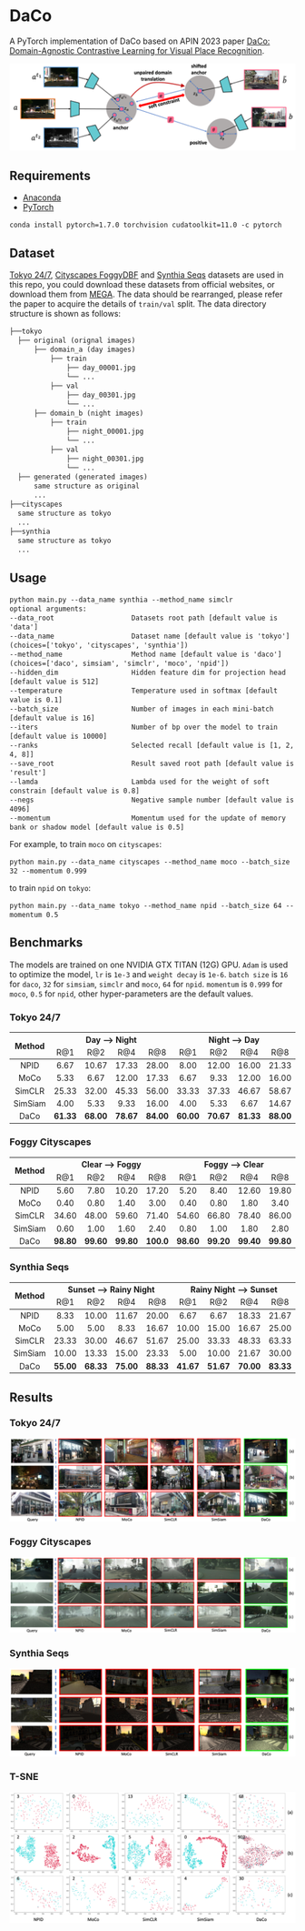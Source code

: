 # DaCo

A PyTorch implementation of DaCo based on APIN 2023
paper [DaCo: Domain-Agnostic Contrastive Learning for Visual Place Recognition]().

![Network Architecture](result/structure.png)

## Requirements

- [Anaconda](https://www.anaconda.com/download/)
- [PyTorch](https://pytorch.org)

```
conda install pytorch=1.7.0 torchvision cudatoolkit=11.0 -c pytorch
```

## Dataset

[Tokyo 24/7](http://www.ok.ctrl.titech.ac.jp/~torii/project/247/),
[Cityscapes FoggyDBF](https://www.cityscapes-dataset.com) and [Synthia Seqs](https://synthia-dataset.net/downloads/)
datasets are used in this repo, you could download these datasets from official websites, or download them from
[MEGA](https://mega.nz/folder/kx53iYoL#u_Zc6ogPokaTRVM6qYn3ZA). The data should be rearranged, please refer the paper to
acquire the details of `train/val` split. The data directory structure is shown as follows:

 ```
├──tokyo
   ├── original (orignal images)
       ├── domain_a (day images)
           ├── train
               ├── day_00001.jpg
               └── ...
           ├── val
               ├── day_00301.jpg
               └── ...
       ├── domain_b (night images)
           ├── train
               ├── night_00001.jpg
               └── ...
           ├── val
               ├── night_00301.jpg
               └── ...
   ├── generated (generated images)
       same structure as original
       ...
├──cityscapes
   same structure as tokyo
   ...
├──synthia
   same structure as tokyo 
   ... 
```

## Usage

```
python main.py --data_name synthia --method_name simclr
optional arguments:
--data_root                   Datasets root path [default value is 'data']
--data_name                   Dataset name [default value is 'tokyo'](choices=['tokyo', 'cityscapes', 'synthia'])
--method_name                 Method name [default value is 'daco'](choices=['daco', simsiam', 'simclr', 'moco', 'npid'])
--hidden_dim                  Hidden feature dim for projection head [default value is 512]
--temperature                 Temperature used in softmax [default value is 0.1]
--batch_size                  Number of images in each mini-batch [default value is 16]
--iters                       Number of bp over the model to train [default value is 10000]
--ranks                       Selected recall [default value is [1, 2, 4, 8]]
--save_root                   Result saved root path [default value is 'result']
--lamda                       Lambda used for the weight of soft constrain [default value is 0.8]
--negs                        Negative sample number [default value is 4096]
--momentum                    Momentum used for the update of memory bank or shadow model [default value is 0.5]
```

For example, to train `moco` on `cityscapes`:

```
python main.py --data_name cityscapes --method_name moco --batch_size 32 --momentum 0.999
```

to train `npid` on `tokyo`:

```
python main.py --data_name tokyo --method_name npid --batch_size 64 --momentum 0.5
```

## Benchmarks

The models are trained on one NVIDIA GTX TITAN (12G) GPU. `Adam` is used to optimize the model, `lr` is `1e-3`
and `weight decay` is `1e-6`. `batch size` is `16` for `daco`, `32` for `simsiam`, `simclr` and `moco`, `64` for `npid`.
`momentum` is `0.999` for `moco`, `0.5` for `npid`, other hyper-parameters are the default values.

### Tokyo 24/7
<table>
<thead>
  <tr>
    <th rowspan="2">Method</th>
    <th colspan="4">Day --&gt; Night</th>
    <th colspan="4">Night --&gt; Day</th>
    <th colspan="4">Day &lt;--&gt; Night</th>
    <th rowspan="2">Download</th>
  </tr>
  <tr>
    <td align="center">R@1</td>
    <td align="center">R@2</td>
    <td align="center">R@4</td>
    <td align="center">R@8</td>
    <td align="center">R@1</td>
    <td align="center">R@2</td>
    <td align="center">R@4</td>
    <td align="center">R@8</td>
    <td align="center">R@1</td>
    <td align="center">R@2</td>
    <td align="center">R@4</td>
    <td align="center">R@8</td>
  </tr>
</thead>
<tbody>
  <tr>
    <td align="center">NPID</td>
    <td align="center">6.67</td>
    <td align="center">10.67</td>
    <td align="center">17.33</td>
    <td align="center">28.00</td>
    <td align="center">8.00</td>
    <td align="center">12.00</td>
    <td align="center">16.00</td>
    <td align="center">21.33</td>
    <td align="center">2.00</td>
    <td align="center">4.00</td>
    <td align="center">5.33</td>
    <td align="center">10.67</td>
    <td align="center"><a href="https://pan.baidu.com/s/1Y9shBKadeBhkifopHexioA">r2bg</a></td>
  </tr>
  <tr>
    <td align="center">MoCo</td>
    <td align="center">5.33</td>
    <td align="center">6.67</td>
    <td align="center">12.00</td>
    <td align="center">17.33</td>
    <td align="center">6.67</td>
    <td align="center">9.33</td>
    <td align="center">12.00</td>
    <td align="center">16.00</td>
    <td align="center">0.00</td>
    <td align="center">0.00</td>
    <td align="center">0.00</td>
    <td align="center">0.67</td>
    <td align="center"><a href="https://pan.baidu.com/s/1fiTNcm0HV29SExI6ASykPQ">f2jt</a></td>
  </tr>
  <tr>
    <td align="center">SimCLR</td>
    <td align="center">25.33</td>
    <td align="center">32.00</td>
    <td align="center">45.33</td>
    <td align="center">56.00</td>
    <td align="center">33.33</td>
    <td align="center">37.33</td>
    <td align="center">46.67</td>
    <td align="center">58.67</td>
    <td align="center">8.67</td>
    <td align="center">9.33</td>
    <td align="center">14.00</td>
    <td align="center">18.67</td>
    <td align="center"><a href="https://pan.baidu.com/s/1yZhkba1EU79LwqgizDzTUA">agdw</a></td>
  </tr>
  <tr>
    <td align="center">SimSiam</td>
    <td align="center">4.00</td>
    <td align="center">5.33</td>
    <td align="center">9.33</td>
    <td align="center">16.00</td>
    <td align="center">4.00</td>
    <td align="center">5.33</td>
    <td align="center">6.67</td>
    <td align="center">14.67</td>
    <td align="center">1.33</td>
    <td align="center">1.33</td>
    <td align="center">1.33</td>
    <td align="center">3.33</td>
    <td align="center"><a href="https://pan.baidu.com/s/1EG0Rm-gkqTviFcR8qBcHlQ">d2i4</a></td>
  </tr>
  <tr>
    <td align="center">DaCo</td>
    <td align="center"><b>61.33</b></td>
    <td align="center"><b>68.00</b></td>
    <td align="center"><b>78.67</b></td>
    <td align="center"><b>84.00</b></td>
    <td align="center"><b>60.00</b></td>
    <td align="center"><b>70.67</b></td>
    <td align="center"><b>81.33</b></td>
    <td align="center"><b>88.00</b></td>
    <td align="center"><b>45.33</b></td>
    <td align="center"><b>56.67</b></td>
    <td align="center"><b>64.00</b></td>
    <td align="center"><b>74.67</b></td>
    <td align="center"><a href="https://pan.baidu.com/s/139IHtS2_tOZcEK2Qgt-yQw">5dzs</a></td>
  </tr>
</tbody>
</table>

### Foggy Cityscapes

<table>
<thead>
  <tr>
    <th rowspan="2">Method</th>
    <th colspan="4">Clear --&gt; Foggy</th>
    <th colspan="4">Foggy --&gt; Clear</th>
    <th colspan="4">Clear &lt;--&gt; Foggy</th>
    <th rowspan="2">Download</th>
  </tr>
  <tr>
    <td align="center">R@1</td>
    <td align="center">R@2</td>
    <td align="center">R@4</td>
    <td align="center">R@8</td>
    <td align="center">R@1</td>
    <td align="center">R@2</td>
    <td align="center">R@4</td>
    <td align="center">R@8</td>
    <td align="center">R@1</td>
    <td align="center">R@2</td>
    <td align="center">R@4</td>
    <td align="center">R@8</td>
  </tr>
</thead>
<tbody>
  <tr>
    <td align="center">NPID</td>
    <td align="center">5.60</td>
    <td align="center">7.80</td>
    <td align="center">10.20</td>
    <td align="center">17.20</td>
    <td align="center">5.20</td>
    <td align="center">8.40</td>
    <td align="center">12.60</td>
    <td align="center">19.80</td>
    <td align="center">0.20</td>
    <td align="center">0.50</td>
    <td align="center">0.70</td>
    <td align="center">1.00</td>
    <td align="center"><a href="https://pan.baidu.com/s/1oUbOqWIJaJbtUDqcqmklgw">bbiv</a></td>
  </tr>
  <tr>
    <td align="center">MoCo</td>
    <td align="center">0.40</td>
    <td align="center">0.80</td>
    <td align="center">1.40</td>
    <td align="center">3.00</td>
    <td align="center">0.40</td>
    <td align="center">0.80</td>
    <td align="center">1.80</td>
    <td align="center">3.40</td>
    <td align="center">0.20</td>
    <td align="center">0.20</td>
    <td align="center">0.20</td>
    <td align="center">0.20</td>
    <td align="center"><a href="https://pan.baidu.com/s/1iR0_2kL9wq44mKM_-sfr_w">ma2a</a></td>
  </tr>
  <tr>
    <td align="center">SimCLR</td>
    <td align="center">34.60</td>
    <td align="center">48.00</td>
    <td align="center">59.60</td>
    <td align="center">71.40</td>
    <td align="center">54.60</td>
    <td align="center">66.80</td>
    <td align="center">78.40</td>
    <td align="center">86.00</td>
    <td align="center">0.50</td>
    <td align="center">1.00</td>
    <td align="center">1.70</td>
    <td align="center">2.90</td>
    <td align="center"><a href="https://pan.baidu.com/s/1ogY5eC1eb3IHemOsVO-ieg">hdhn</a></td>
  </tr>
  <tr>
    <td align="center">SimSiam</td>
    <td align="center">0.60</td>
    <td align="center">1.00</td>
    <td align="center">1.60</td>
    <td align="center">2.40</td>
    <td align="center">0.80</td>
    <td align="center">1.00</td>
    <td align="center">1.80</td>
    <td align="center">2.80</td>
    <td align="center">0.00</td>
    <td align="center">0.00</td>
    <td align="center">0.00</td>
    <td align="center">0.00</td>
    <td align="center"><a href="https://pan.baidu.com/s/1OKTifWGiCf3eBzDp8iZcuQ">dau5</a></td>
  </tr>
  <tr>
    <td align="center">DaCo</td>
    <td align="center"><b>98.80</b></td>
    <td align="center"><b>99.60</b></td>
    <td align="center"><b>99.80</b></td>
    <td align="center"><b>100.0</b></td>
    <td align="center"><b>98.60</b></td>
    <td align="center"><b>99.20</b></td>
    <td align="center"><b>99.40</b></td>
    <td align="center"><b>99.80</b></td>
    <td align="center"><b>90.20</b></td>
    <td align="center"><b>96.00</b></td>
    <td align="center"><b>98.60</b></td>
    <td align="center"><b>99.20</b></td>
    <td align="center"><a href="https://pan.baidu.com/s/1ForxWPJ_k3Eq_EXgLtpHCA">azvx</a></td>
  </tr>
</tbody>
</table>

### Synthia Seqs

<table>
<thead>
  <tr>
    <th rowspan="2">Method</th>
    <th colspan="4">Sunset --&gt; Rainy Night</th>
    <th colspan="4">Rainy Night --&gt; Sunset</th>
    <th colspan="4">Sunset &lt;--&gt; Rainy Night</th>
    <th rowspan="2">Download</th>
  </tr>
  <tr>
    <td align="center">R@1</td>
    <td align="center">R@2</td>
    <td align="center">R@4</td>
    <td align="center">R@8</td>
    <td align="center">R@1</td>
    <td align="center">R@2</td>
    <td align="center">R@4</td>
    <td align="center">R@8</td>
    <td align="center">R@1</td>
    <td align="center">R@2</td>
    <td align="center">R@4</td>
    <td align="center">R@8</td>
  </tr>
</thead>
<tbody>
  <tr>
    <td align="center">NPID</td>
    <td align="center">8.33</td>
    <td align="center">10.00</td>
    <td align="center">11.67</td>
    <td align="center">20.00</td>
    <td align="center">6.67</td>
    <td align="center">6.67</td>
    <td align="center">18.33</td>
    <td align="center">21.67</td>
    <td align="center">5.00</td>
    <td align="center">5.00</td>
    <td align="center">10.00</td>
    <td align="center">11.67</td>
    <td align="center"><a href="https://pan.baidu.com/s/1zpzPy9UvB9K3k4l0j0zF5w">bgua</a></td>
  </tr>
  <tr>
    <td align="center">MoCo</td>
    <td align="center">5.00</td>
    <td align="center">5.00</td>
    <td align="center">8.33</td>
    <td align="center">16.67</td>
    <td align="center">10.00</td>
    <td align="center">15.00</td>
    <td align="center">16.67</td>
    <td align="center">25.00</td>
    <td align="center">1.67</td>
    <td align="center">1.67</td>
    <td align="center">1.67</td>
    <td align="center">3.33</td>
    <td align="center"><a href="https://pan.baidu.com/s/1GFo1RrNufn3WeLHLxrJafA">sw7f</a></td>
  </tr>
  <tr>
    <td align="center">SimCLR</td>
    <td align="center">23.33</td>
    <td align="center">30.00</td>
    <td align="center">46.67</td>
    <td align="center">51.67</td>
    <td align="center">25.00</td>
    <td align="center">33.33</td>
    <td align="center">48.33</td>
    <td align="center">63.33</td>
    <td align="center">6.67</td>
    <td align="center">10.83</td>
    <td align="center">16.67</td>
    <td align="center">20.83</td>
    <td align="center"><a href="https://pan.baidu.com/s/1l5D86pAkI9duvDH_AQOZVQ">afeg</a></td>
  </tr>
  <tr>
    <td align="center">SimSiam</td>
    <td align="center">10.00</td>
    <td align="center">13.33</td>
    <td align="center">15.00</td>
    <td align="center">23.33</td>
    <td align="center">5.00</td>
    <td align="center">10.00</td>
    <td align="center">21.67</td>
    <td align="center">30.00</td>
    <td align="center">3.33</td>
    <td align="center">5.00</td>
    <td align="center">6.67</td>
    <td align="center">8.33</td>
    <td align="center"><a href="https://pan.baidu.com/s/1ePQ51BRDNCykDQXMVlz6vw">bjnj</a></td>
  </tr>
  <tr>
    <td align="center">DaCo</td>
    <td align="center"><b>55.00</b></td>
    <td align="center"><b>68.33</b></td>
    <td align="center"><b>75.00</b></td>
    <td align="center"><b>88.33</b></td>
    <td align="center"><b>41.67</b></td>
    <td align="center"><b>51.67</b></td>
    <td align="center"><b>70.00</b></td>
    <td align="center"><b>83.33</b></td>
    <td align="center"><b>25.00</b></td>
    <td align="center"><b>34.17</b></td>
    <td align="center"><b>50.00</b></td>
    <td align="center"><b>66.67</b></td>
    <td align="center"><a href="https://pan.baidu.com/s/1PHednJb8PQ2FVb6Ht8jJTg">sasq</a></td>
  </tr>
</tbody>
</table>

## Results

### Tokyo 24/7

![tokyo](result/tokyo.png)

### Foggy Cityscapes

![cityscapes](result/cityscapes.png)

### Synthia Seqs

![synthia](result/synthia.png)

### T-SNE

![tsne](result/tsne.png)
